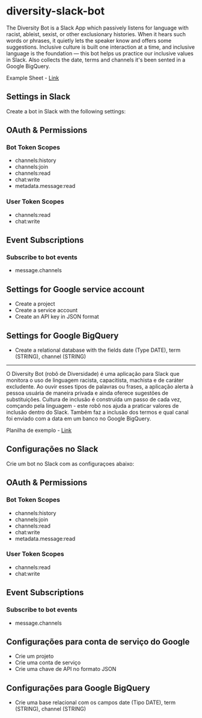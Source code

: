 # diversity-slack-bot

The Diversity Bot is a Slack App which passively listens for language with racist, ableist, sexist, or other exclusionary histories. When it hears such words or phrases, it quietly lets the speaker know and offers some suggestions. Inclusive culture is built one interaction at a time, and inclusive language is the foundation — this bot helps us practice our inclusive values in Slack. Also collects the date, terms and channels it's been sented in a Google BigQuery.

Example Sheet - [Link](https://docs.google.com/spreadsheets/d/1JhWY6jHwwnLRFrMipVOeCmwCBTWUohUIgnLelvADV3w/edit#gid=0)

## Settings in Slack
Create a bot in Slack with the following settings:

## OAuth & Permissions
### Bot Token Scopes
* channels:history
* channels:join
* channels:read
* chat:write
* metadata.message:read

### User Token Scopes
* channels:read
* chat:write

## Event Subscriptions
### Subscribe to bot events
* message.channels

## Settings for Google service account
* Create a project
* Create a service account
* Create an API key in JSON format

## Settings for Google BigQuery
* Create a relational database with the fields date (Type DATE), term (STRING), channel (STRING)

-----

O Diversity Bot (robô de Diversidade) é uma aplicação para Slack que monitora o uso de linguagem racista, capacitista, machista e de caráter excludente. Ao ouvir esses tipos de palavras ou frases, a aplicação alerta à pessoa usuária de maneira privada e ainda oferece sugestões de substituições. Cultura de inclusão é construída um passo de cada vez, comçando pela linguagem - este robô nos ajuda a praticar valores de inclusão dentro do Slack. Também faz a inclusão dos termos e qual canal foi enviado com a data em um banco no Google BigQuery.

Planilha de exemplo - [Link](https://docs.google.com/spreadsheets/d/1JhWY6jHwwnLRFrMipVOeCmwCBTWUohUIgnLelvADV3w/edit#gid=0)


## Configurações no Slack
Crie um bot no Slack com as configuraçoes abaixo:

## OAuth & Permissions
### Bot Token Scopes
* channels:history
* channels:join
* channels:read
* chat:write
* metadata.message:read

### User Token Scopes
* channels:read
* chat:write

## Event Subscriptions
### Subscribe to bot events
* message.channels


## Configurações para conta de serviço do Google
* Crie um projeto
* Crie uma conta de serviço
* Crie uma chave de API no formato JSON

## Configurações para Google BigQuery
* Crie uma base relacional com os campos date (Tipo DATE), term (STRING), channel (STRING)